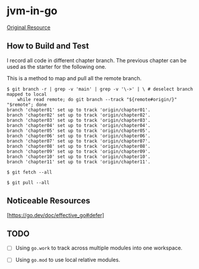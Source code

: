# jvm-in-go

[Original Resource](https://github.com/zxh0/jvmgo-book)

## How to Build and Test

I record all code in different chapter branch. The previous chapter can be used as the starter for the following one.

This is a method to map and pull all the remote branch.

```shell
$ git branch -r | grep -v 'main' | grep -v '\->' | \ # deselect branch mapped to local
    while read remote; do git branch --track "${remote#origin/}" "$remote"; done
branch 'chapter01' set up to track 'origin/chapter01'.
branch 'chapter02' set up to track 'origin/chapter02'.
branch 'chapter03' set up to track 'origin/chapter03'.
branch 'chapter04' set up to track 'origin/chapter04'.
branch 'chapter05' set up to track 'origin/chapter05'.
branch 'chapter06' set up to track 'origin/chapter06'.
branch 'chapter07' set up to track 'origin/chapter07'.
branch 'chapter08' set up to track 'origin/chapter08'.
branch 'chapter09' set up to track 'origin/chapter09'.
branch 'chapter10' set up to track 'origin/chapter10'.
branch 'chapter11' set up to track 'origin/chapter11'.

$ git fetch --all

$ git pull --all
```

## Noticeable Resources

[https://go.dev/doc/effective_go#defer]

## TODO

- [ ] Using `go.work` to track across multiple modules into one workspace.

- [ ] Using `go.mod` to use local relative modules.

